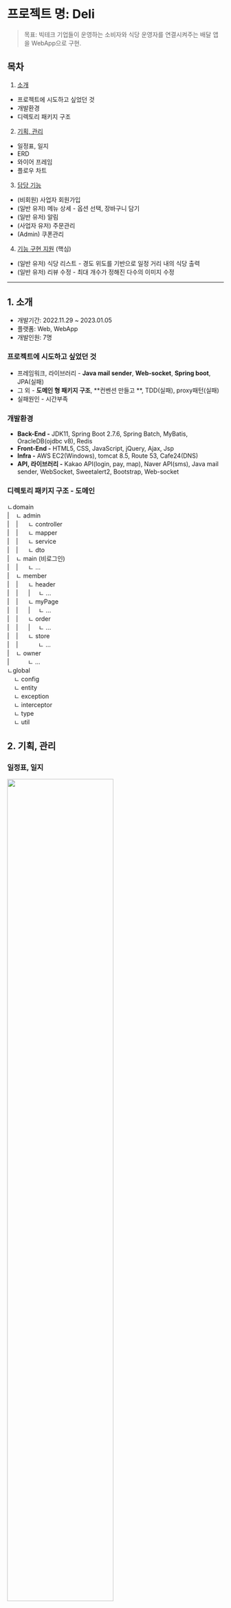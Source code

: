 # 프로젝트 명: Deli
> 목표: 빅테크 기업들이 운영하는 소비자와 식당 운영자를 연결시켜주는 배달 앱을 WebApp으로 구현.
## 목차
1. [소개](https://github.com/Jihoon-An/KH_final_deli.project/blob/main/README.md#1-%EC%86%8C%EA%B0%9C)
- 프로젝트에 시도하고 싶었던 것
- 개발환경
- 디렉토리 패키지 구조
2. [기획, 관리](https://github.com/Jihoon-An/KH_final_deli.project/blob/main/README.md#2-%EA%B8%B0%ED%9A%8D-%EA%B4%80%EB%A6%AC)
- 일정표, 일지
- ERD
- 와이어 프레임
- 플로우 차트
3. [담당 기능](https://github.com/Jihoon-An/KH_final_deli.project/blob/main/README.md#3-%EB%8B%B4%EB%8B%B9-%EA%B8%B0%EB%8A%A5-%EC%86%8C%EA%B0%9C)
- (비회원) 사업자 회원가입
- (일반 유저) 메뉴 상세 - 옵션 선택, 장바구니 담기
- (일반 유저) 알림
- (사업자 유저) 주문관리
- (Admin) 쿠폰관리
4. [기능 구현 지원](https://github.com/Jihoon-An/KH_final_deli.project/blob/main/README.md#4-%EA%B8%B0%EB%8A%A5-%EA%B5%AC%ED%98%84-%EC%A7%80%EC%9B%90-%ED%95%B5%EC%8B%AC) (핵심)
- (일반 유저) 식당 리스트 - 경도 위도를 기반으로 일정 거리 내의 식당 출력
- (일반 유저) 리뷰 수정 - 최대 개수가 정해진 다수의 이미지 수정

---

## 1. 소개
- 개발기간: 2022.11.29 ~ 2023.01.05
- 플랫폼: Web, WebApp
- 개발인원: 7명
### 프로젝트에 시도하고 싶었던 것
- 프레임워크, 라이브러리 - **Java mail sender**, **Web-socket**, **Spring boot**, JPA(실패)
- 그 외 - **도메인 형 패키지 구조**, **컨벤션 만들고 **, TDD(실패), proxy패턴(실패)
- 실패원인 - 시간부족
### 개발환경
- **Back-End -** JDK11, Spring Boot 2.7.6, Spring Batch, MyBatis, OracleDB(ojdbc v8), Redis
- **Front-End -** HTML5, CSS, JavaScript, jQuery, Ajax, Jsp
- **Infra -** AWS EC2(Windows), tomcat 8.5, Route 53, Cafe24(DNS)
- **API, 라이브러리 -** Kakao API(login, pay, map), Naver API(sms), Java mail sender, WebSocket, Sweetalert2, Bootstrap, Web-socket

### 디렉토리 패키지 구조 - 도메인

ㄴdomain   
|&nbsp;&nbsp;&nbsp;&nbsp;ㄴ&nbsp;admin   
|&nbsp;&nbsp;&nbsp;&nbsp;|&nbsp;&nbsp;&nbsp;&nbsp;&nbsp;&nbsp;ㄴ&nbsp;controller    
|&nbsp;&nbsp;&nbsp;&nbsp;|&nbsp;&nbsp;&nbsp;&nbsp;&nbsp;&nbsp;ㄴ&nbsp;mapper     
|&nbsp;&nbsp;&nbsp;&nbsp;|&nbsp;&nbsp;&nbsp;&nbsp;&nbsp;&nbsp;ㄴ&nbsp;service    
|&nbsp;&nbsp;&nbsp;&nbsp;|&nbsp;&nbsp;&nbsp;&nbsp;&nbsp;&nbsp;ㄴ&nbsp;dto   
|&nbsp;&nbsp;&nbsp;&nbsp;ㄴ&nbsp;main&nbsp;(비로그인)   
|&nbsp;&nbsp;&nbsp;&nbsp;|&nbsp;&nbsp;&nbsp;&nbsp;&nbsp;&nbsp;ㄴ&nbsp;...   
|&nbsp;&nbsp;&nbsp;&nbsp;ㄴ&nbsp;member   
|&nbsp;&nbsp;&nbsp;&nbsp;|&nbsp;&nbsp;&nbsp;&nbsp;&nbsp;&nbsp;ㄴ&nbsp;header   
|&nbsp;&nbsp;&nbsp;&nbsp;|&nbsp;&nbsp;&nbsp;&nbsp;&nbsp;&nbsp;|&nbsp;&nbsp;&nbsp;&nbsp;&nbsp;ㄴ&nbsp;...   
|&nbsp;&nbsp;&nbsp;&nbsp;|&nbsp;&nbsp;&nbsp;&nbsp;&nbsp;&nbsp;ㄴ&nbsp;myPage   
|&nbsp;&nbsp;&nbsp;&nbsp;|&nbsp;&nbsp;&nbsp;&nbsp;&nbsp;&nbsp;|&nbsp;&nbsp;&nbsp;&nbsp;&nbsp;ㄴ&nbsp;...   
|&nbsp;&nbsp;&nbsp;&nbsp;|&nbsp;&nbsp;&nbsp;&nbsp;&nbsp;&nbsp;ㄴ&nbsp;order   
|&nbsp;&nbsp;&nbsp;&nbsp;|&nbsp;&nbsp;&nbsp;&nbsp;&nbsp;&nbsp;|&nbsp;&nbsp;&nbsp;&nbsp;&nbsp;ㄴ&nbsp;...   
|&nbsp;&nbsp;&nbsp;&nbsp;|&nbsp;&nbsp;&nbsp;&nbsp;&nbsp;&nbsp;ㄴ&nbsp;store   
|&nbsp;&nbsp;&nbsp;&nbsp;|&nbsp;&nbsp;&nbsp;&nbsp;&nbsp;&nbsp;&nbsp;&nbsp;&nbsp;&nbsp;&nbsp;&nbsp;ㄴ&nbsp;...   
|&nbsp;&nbsp;&nbsp;&nbsp;ㄴ&nbsp;owner   
|&nbsp;&nbsp;&nbsp;&nbsp;&nbsp;&nbsp;&nbsp;&nbsp;&nbsp;&nbsp;&nbsp;ㄴ&nbsp;...   
ㄴglobal   
&nbsp;&nbsp;&nbsp;&nbsp;ㄴ&nbsp;config   
&nbsp;&nbsp;&nbsp;&nbsp;ㄴ&nbsp;entity   
&nbsp;&nbsp;&nbsp;&nbsp;ㄴ&nbsp;exception   
&nbsp;&nbsp;&nbsp;&nbsp;ㄴ&nbsp;interceptor   
&nbsp;&nbsp;&nbsp;&nbsp;ㄴ&nbsp;type   
&nbsp;&nbsp;&nbsp;&nbsp;ㄴ&nbsp;util


## 2. 기획, 관리

### 일정표, 일지
<img width="70%" src="https://img1.daumcdn.net/thumb/R1280x0/?scode=mtistory2&fname=https%3A%2F%2Fblog.kakaocdn.net%2Fdn%2FZ0RBB%2FbtrWD54VdVv%2Fb7SMIk3ygK2sBkjRtCb171%2Fimg.jpg"><br>
<img width="70%" src="https://img1.daumcdn.net/thumb/R1280x0/?scode=mtistory2&fname=https%3A%2F%2Fblog.kakaocdn.net%2Fdn%2Fceis9p%2FbtrWCh6K6Mf%2Fhlex0zFcSD7lUumg47HqHk%2Fimg.jpg">
- 엑셀표로 일정을 계획하고, 프로젝트 안에 당일 작업한 일지를 간단히 작성합니다.

### ERD
<img width="70%" src="https://img1.daumcdn.net/thumb/R1280x0/?scode=mtistory2&fname=https%3A%2F%2Fblog.kakaocdn.net%2Fdn%2Fcexp3o%2FbtrWEfGnU9g%2FPdfK24b8BCSPqhqNIQnCZ1%2Fimg.jpg"><br>

### 와이어 프레임
<img width="70%" src="https://img1.daumcdn.net/thumb/R1280x0/?scode=mtistory2&fname=https%3A%2F%2Fblog.kakaocdn.net%2Fdn%2FbOrHTx%2FbtrWEK7hya5%2Fz7PLY7Ps6EXMvi0fOeOVKk%2Fimg.jpg">

### 플로우 차트
<img width="70%" src="https://img1.daumcdn.net/thumb/R1280x0/?scode=mtistory2&fname=https%3A%2F%2Fblog.kakaocdn.net%2Fdn%2FboCWL6%2FbtrWEKlViRI%2F8czBxAOfbKLFQzDQAM5yo1%2Fimg.jpg"><br>
<img width="70%" src="https://img1.daumcdn.net/thumb/R1280x0/?scode=mtistory2&fname=https%3A%2F%2Fblog.kakaocdn.net%2Fdn%2FbPndOO%2FbtrWDPA9rhO%2FaAkO081mKEeQA1dDY2gT1k%2Fimg.jpg">

## 3. 담당 기능 소개
### (비회원) 사업자 회원가입
<img width="70%" src="https://img1.daumcdn.net/thumb/R1280x0/?scode=mtistory2&fname=https%3A%2F%2Fblog.kakaocdn.net%2Fdn%2Fk1dFv%2FbtrWQ5kj3Id%2FtfWEKTUnkJghF8b9c8BaP1%2Fimg.jpg"><br>
이메일 중복방지, 이메일 인증, 전화번호 인증

### (일반 유저) 메뉴 상세 - 옵션 선택, 장바구니 담기
<img width="30%" src="https://img1.daumcdn.net/thumb/R1280x0/?scode=mtistory2&fname=https%3A%2F%2Fblog.kakaocdn.net%2Fdn%2Fb9qtrd%2FbtrWQ4yUfcn%2F29F978UtYwrqdtAqQEmFnK%2Fimg.jpg"><br>
[장바구니 담는 Method](https://github.com/Jihoon-An/KH_final_deli.project/blob/c1536e3f52e100cf3924c2d5efc31ec215106bcd/src/main/java/kh/deli/domain/member/store/service/StoreBasketService.java#L31)

### (사업자 유저) 주문관리, 알림
<img width="70%" src="https://img1.daumcdn.net/thumb/R1280x0/?scode=mtistory2&fname=https%3A%2F%2Fblog.kakaocdn.net%2Fdn%2FlF1gv%2FbtrWQt62l2R%2Fn99IMkRZkftjuXna3YVolk%2Fimg.jpg"><br>
1. 매장이 여러개 있을 경우 맨 위의 Select에서 매장을 선택할 수 있습니다. 
2. 해당 주문에 체크를 하고 위에서 상태를 선택한 후 '선택항목 상태 바꾸기' 버튼을 클릭하면 상태가 변경되고 사용자가 접속해 있는 경우 알림이 발생합니다.
3. '링크 보내기' 버튼을 클릭하고 전화번호를 입력하면, 해당 주문의 정보를 담은 페이지의 링크를 **Redis**를 거쳐 랜덤한 링크로 바꾸고, 입력한 전화번호에 메세지로 링크를 전송합니다. 

### (Admin) 쿠폰관리
<img width="70%" src="https://img1.daumcdn.net/thumb/R1280x0/?scode=mtistory2&fname=https%3A%2F%2Fblog.kakaocdn.net%2Fdn%2Fs8e8i%2FbtrWQL0FIAr%2F6DwrMlhbI802KBR5ei9rT0%2Fimg.jpg"><br>
<img width="70%" src="https://img1.daumcdn.net/thumb/R1280x0/?scode=mtistory2&fname=https%3A%2F%2Fblog.kakaocdn.net%2Fdn%2FbedQHf%2FbtrWTKMIDaV%2FBDVVgi5lBidUqUpvkBZcEK%2Fimg.jpg"><br>


## 4. 기능 구현 지원
### (일반 유저) 식당 리스트 - 경도 위도를 기반으로 일정 거리 내의 식당 출력
<img width="50%" src="https://img1.daumcdn.net/thumb/R1280x0/?scode=mtistory2&fname=https%3A%2F%2Fblog.kakaocdn.net%2Fdn%2FeDz99y%2FbtrWQrhfyyg%2Fim2CYsZzwbwPkWrKJ4eXw0%2Fimg.jpg"><br>
<img width="50%" src="https://img1.daumcdn.net/thumb/R1280x0/?scode=mtistory2&fname=https%3A%2F%2Fblog.kakaocdn.net%2Fdn%2Fb8RqYI%2FbtrWRWtlSw8%2FB2cJazqWVZLk68ze40Iji0%2Fimg.jpg">

### (일반 유저) 리뷰 수정 - 최대 개수가 정해진 다수의 이미지 수정
<img width="30%" src="https://img1.daumcdn.net/thumb/R1280x0/?scode=mtistory2&fname=https%3A%2F%2Fblog.kakaocdn.net%2Fdn%2Fnav4K%2FbtrWQ304Mps%2FaeAOYETFujYVpD8KNW0zx0%2Fimg.jpg"><br>
[아래 소스 링크](https://github.com/Jihoon-An/KH_final_deli.project/blob/c1536e3f52e100cf3924c2d5efc31ec215106bcd/src/main/webapp/resources/js/member/myPage/modifyReview.js#L124)<br>
<img width="60%" src="https://img1.daumcdn.net/thumb/R1280x0/?scode=mtistory2&fname=https%3A%2F%2Fblog.kakaocdn.net%2Fdn%2FbZV0RR%2FbtrWQqvQ4KT%2FDKeorZDLtj7xiL7HXbAkCk%2Fimg.jpg"><br>
[아래 소스 링크](https://github.com/Jihoon-An/KH_final_deli.project/blob/c1536e3f52e100cf3924c2d5efc31ec215106bcd/src/main/webapp/resources/js/member/myPage/modifyReview.js#L124)<br>
<img width="60%" src="https://img1.daumcdn.net/thumb/R1280x0/?scode=mtistory2&fname=https%3A%2F%2Fblog.kakaocdn.net%2Fdn%2FpILFx%2FbtrWQ4Z0eXL%2FY5f0Hmw6MmPHaT9ccMHqh0%2Fimg.jpg"><br>


